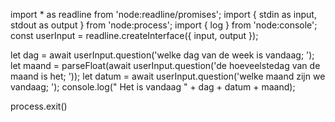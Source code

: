 import * as readline from 'node:readline/promises';
import { stdin as input, stdout as output } from 'node:process';
import { log } from 'node:console';
const userInput = readline.createInterface({ input, output });

let dag = await userInput.question('welke dag van de week is vandaag; ');
let maand = parseFloat(await userInput.question('de hoeveelstedag van de maand is het; '));
let datum = await userInput.question('welke maand zijn we vandaag; ');
console.log(" Het is vandaag " +  dag + datum + maand);

process.exit()
